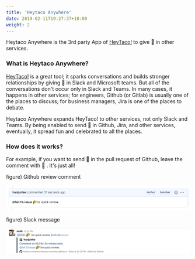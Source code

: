 ```yaml
---
title: 'Heytaco Anywhere'
date: 2019-02-11T19:27:37+10:00
weight: 2
---
```


Heytaco Anywhere is the 3rd party App of [HeyTaco!](https://www.heytaco.chat/how) to give 🌮 in other services.

### What is Heytaco Anywhere?

[HeyTaco!](https://www.heytaco.chat/) is a great tool; it sparks conversations and builds stronger relationships by giving 🌮 in Slack and Microsoft teams. But all of the conversations don't occur only in Slack and Teams. In many cases, it happens in other services; for engineers, Github (or Gitlab) is usually one of the places to discuss; for business managers, Jira is one of the places to debate. 

Heytaco Anywhere expands HeyTaco! to other services, not only Slack and Teams. By being enabled to send 🌮 in Github, Jira, and other services, eventually, it spread fun and celebrated to all the places. 

### How does it works? 

For example, if you want to send 🌮  in the pull request of Github, leave the comment with 🌮 . It's just all! 

figure) Github review comment

![how-does-it-works-github](/images/how-does-it-works-github.png)

figure) Slack message

![how-does-it-works-slack](/images/how-does-it-works-slack.png)
